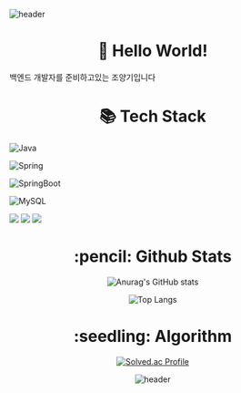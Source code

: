 
  ![header](https://capsule-render.vercel.app/api?type=waving&color=gradient&height=300&text=JoYangGi%20&fontSize=90)



<h1 align="center">👋 Hello World! </h1>

<p>백엔드 개발자를 준비하고있는 조양기입니다</p>

<h1 align="center">📚 Tech Stack </h1>
    
![Java](https://img.shields.io/badge/Java-007396?style=flat-square&logo=Java&logoColor=white)
    
![Spring](https://img.shields.io/badge/Spring-6DB33F?style=flat-square&logo=Spring&logoColor=white)

![SpringBoot](https://img.shields.io/badge/SpringBoot-6DB33F?style=flat-square&logo=SpringBoot&logoColor=white)
    
![MySQL](https://img.shields.io/badge/MySQL-4479A1?style=flat-square&logo=MySQL&logoColor=white)
    

<img src="https://img.shields.io/badge/HTML5-E34F26?style=flat-square&logo=HTML5&logoColor=white"/>
<img src="https://img.shields.io/badge/CSS3-1572B6?style=flat-square&logo=CSS3&logoColor=white"/>
<img src="https://img.shields.io/badge/JavaScript-F7DF1E?style=flat-square&logo=JavaScript&logoColor=white"/>

<h1 align="center">:pencil: Github Stats </h1>
<p></p>
<div align="center">
  
![Anurag's GitHub stats](https://github-readme-stats.vercel.app/api?username=Joyanggi&show_icons=true&theme=tokyonight)

![Top Langs](https://github-readme-stats.vercel.app/api/top-langs/?username=Joyanggi&langs_count=8&theme=tokyonight)
  
<h1 align="center">:seedling: Algorithm </h1>
  
[![Solved.ac Profile](http://mazassumnida.wtf/api/v2/generate_badge?boj=jyg8033)](https://solved.ac/jyg8033)

  






![header](https://capsule-render.vercel.app/api?type=waving&color=gradient&height=100&section=footer&fontSize=90)

